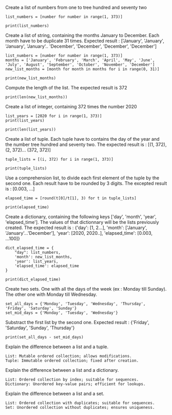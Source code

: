 Create a list of numbers from one to tree hundred and seventy two

```
list_numbers = [number for number in range(1, 373)]

print(list_numbers)
```

Create a list of string, containing the months January to December. Each month have to be duplicate 31 times.
Expected result : ['January', 'January', 'January', 'January'.. 'December', 'December', 'December', 'December']
```
list_numbers = [number for number in range(1, 373)]
months = ['January', 'February', 'March', 'April', 'May', 'June', 'July', 'August', 'September', 'October', 'November', 'December']
new_list_months = [month for month in months for i in range(0, 31)]

print(new_list_months)
```

Compute the length of the list.
The expected result is 372
```
print(len(new_list_months))
```

Create a list of integer, containing 372 times the number 2020

```
list_years = [2020 for i in range(1, 373)]
print(list_years)

print(len(list_years))
```

Create a list of tuple. Each tuple have to contains the day of the year and the number tree hundred and seventy two.
The expected result is : [(1, 372), (2, 372)... (372, 372)]
```
tuple_lists = [(i, 372) for i in range(1, 373)]

print(tuple_lists)
```

Use a comprehension list, to divide each first element of the tuple by the second one.
Each result have to be rounded by 3 digits.
The excepted result is : [0.003, ...]
```
elapsed_time = [round(t[0]/t[1], 3) for t in tuple_lists]

print(elapsed_time)
```

Create a dictionary, containing the following keys ['day', 'month', 'year', 'elapsed_time'].
The values of that dictionnary will be the lists previously created.
The expected result is : {'day': [1, 2...], 'month': ['January', 'January'...'December'], 'year': [2020, 2020..], 'elapsed_time': [0.003, ...100]}
```
dict_elapsed_time = {
    "day": list_numbers,
    'month': new_list_months,
    'year': list_years,
    'elapsed_time': elapsed_time
}

print(dict_elapsed_time)
```

Create two sets.
One with all the days of the week (ex : Monday till Sunday). The other one with Monday till Wednesday.
```
set_all_days = {'Monday', 'Tuesday', 'Wednesday', 'Thursday', 'Friday', 'Saturday', 'Sunday'}
set_mid_days = {'Monday', 'Tuesday', 'Wednesday'}
```

Substract the first list by the second one.
Expected result : {'Friday', 'Saturday', 'Sunday', 'Thursday'}
```
print(set_all_days - set_mid_days)
```
Explain the difference between a list and a tuple.
```
List: Mutable ordered collection; allows modifications.
Tuple: Immutable ordered collection; fixed after creation.
```
Explain the difference between a list and a dictionary.
```
List: Ordered collection by index; suitable for sequences.
Dictionary: Unordered key-value pairs; efficient for lookups.
```
Explain the difference between a list and a set.
```
List: Ordered collection with duplicates; suitable for sequences.
Set: Unordered collection without duplicates; ensures uniqueness.
```
